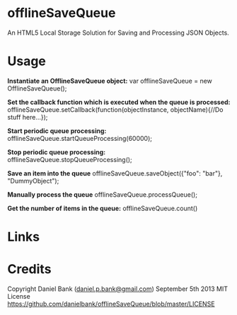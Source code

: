 offlineSaveQueue
================

An HTML5 Local Storage Solution for Saving and Processing JSON Objects.


Usage
================
**Instantiate an OfflineSaveQueue object:**
var offlineSaveQueue = new OfflineSaveQueue();

**Set the callback function which is executed when the queue is processed:**
offlineSaveQueue.setCallback(function(objectInstance, objectName){//Do stuff here...});

**Start periodic queue processing:**
offlineSaveQueue.startQueueProcessing(60000);

**Stop periodic queue processing:**
offlineSaveQueue.stopQueueProcessing();

**Save an item into the queue**
offlineSaveQueue.saveObject({"foo": "bar"}, "DummyObject");

**Manually process the queue**
offlineSaveQueue.processQueue();

**Get the number of items in the queue:**
offlineSaveQueue.count()

Links
================


Credits
================
Copyright Daniel Bank (daniel.p.bank@gmail.com)
September 5th 2013
MIT License
https://github.com/danielbank/offlineSaveQueue/blob/master/LICENSE